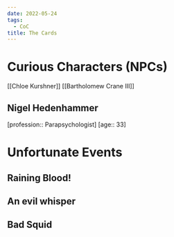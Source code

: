 ```yaml
---
date: 2022-05-24
tags:
  - CoC
title: The Cards
---
```

# Curious Characters (NPCs)
[[Chloe Kurshner]]
[[Bartholomew Crane III]]
## Nigel Hedenhammer
[profession:: Parapsychologist]
[age:: 33]
# Unfortunate Events
## Raining Blood!
## An evil whisper
## Bad Squid
# 